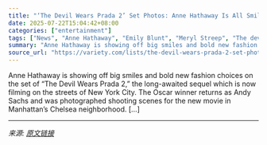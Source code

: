 ```yaml
---
title: "‘The Devil Wears Prada 2’ Set Photos: Anne Hathaway Is All Smiles Filming Sequel and Wearing Bold Fashion"
date: 2025-07-22T15:04:42+08:00
categories: ["entertainment"]
tags: ["News", "Anne Hathaway", "Emily Blunt", "Meryl Streep", "The devil wears Prada 2"]
summary: "Anne Hathaway is showing off big smiles and bold new fashion choices on the set of &#8220;The Devil Wears Prada 2,&#8221; the long-awaited sequel which is now filming on the streets of New York City. "
source_url: "https://variety.com/lists/the-devil-wears-prada-2-set-photos/"
---
```


Anne Hathaway is showing off big smiles and bold new fashion choices on the set of &#8220;The Devil Wears Prada 2,&#8221; the long-awaited sequel which is now filming on the streets of New York City. The Oscar winner returns as Andy Sachs and was photographed shooting scenes for the new movie in Manhattan&#8217;s Chelsea neighborhood. [&#8230;]

---

*来源: [原文链接](https://variety.com/lists/the-devil-wears-prada-2-set-photos/)*
